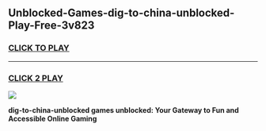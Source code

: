 
## Unblocked-Games-dig-to-china-unblocked-Play-Free-3v823
<h3>
<a href="https://premium76.site?title=dig-to-china-unblocked&ref=20M">CLICK TO PLAY</a></h3>
<hr>

<h3>
<a href="https://premium76.site?title=dig-to-china-unblocked&ref=20M">CLICK 2 PLAY</a>
  
</h3>

<a href="https://premium76.site?title=dig-to-china-unblocked&ref=19M"><img src="https://clearcache.store/games.png"></a>


**dig-to-china-unblocked games unblocked: Your Gateway to Fun and Accessible Online Gaming**
